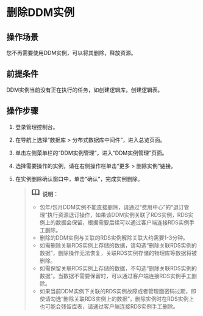 # 删除DDM实例<a name="ddm_03_0004"></a>

## 操作场景<a name="section50335184"></a>

您不再需要使用DDM实例，可以将其删除，释放资源。

## 前提条件<a name="section50363477"></a>

DDM实例当前没有正在执行的任务，如创建逻辑库，创建逻辑表。

## 操作步骤<a name="section50618113"></a>

1.  登录管理控制台。
2.  在导航上选择“数据库 \> 分布式数据库中间件”，进入总览页面。
3.  单击左侧菜单栏的“DDM实例管理”，进入“DDM实例管理”页面。
4.  选择需要操作的实例，请在右侧操作栏单击“更多 \> 删除实例”链接。
5.  在实例删除确认窗口中，单击“确认”，完成实例删除。

    >![](public_sys-resources/icon-note.gif) **说明：**   
    >-   包年/包月DDM实例不能直接删除，请通过“费用中心”的“退订管理”执行资源退订操作，如果该DDM实例关联了RDS实例，RDS实例上的数据会保留，根据需要后续可以通过客户端连接RDS实例手工删除。  
    >-   删除的DDM实例与关联的RDS实例解除关联大约需要1-3分钟。  
    >-   如需删除关联RDS实例上存储的数据，请勾选“删除关联RDS实例的数据”，删除操作无法恢复，关联RDS实例存储的物理库等数据将被删除。  
    >-   如需保留关联RDS实例上存储的数据，不勾选“删除关联RDS实例的数据”。当数据不需要保留时，可以通过客户端连接RDS实例手工删除。  
    >-   如果当前DDM实例下关联的RDS实例故障或者管理面密码过期，即使请勾选“删除关联RDS实例上的数据”，删除实例时在RDS实例上也可能会残留库表，请通过客户端连接RDS实例手工删除。  


